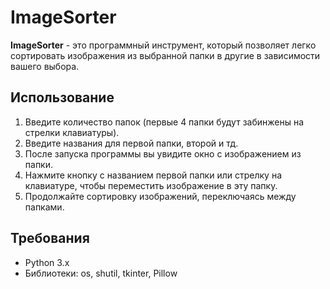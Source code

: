 # ImageSorter

**ImageSorter** - это программный инструмент, который позволяет легко сортировать изображения из выбранной папки в другие в зависимости вашего выбора.

## Использование
1. Введите количество папок (первые 4 папки будут забинжены на стрелки клавиатуры).
2. Введите названия для первой папки, второй и тд.
3. После запуска программы вы увидите окно с изображением из папки.
4. Нажмите кнопку с названием первой папки или стрелку на клавиатуре, чтобы переместить изображение в эту папку.
5. Продолжайте сортировку изображений, переключаясь между папками.

## Требования
- Python 3.x
- Библиотеки: os, shutil, tkinter, Pillow




